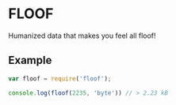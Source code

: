 # FLOOF

Humanized data that makes you feel all floof!

## Example

```js
var floof = require('floof');

console.log(floof(2235, 'byte')) // > 2.23 kB
```